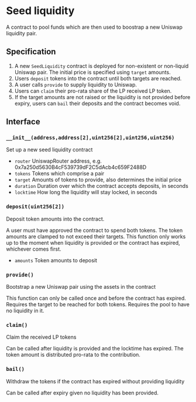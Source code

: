 # Seed liquidity

A contract to pool funds which are then used to boostrap a new Uniswap liquidity pair.

## Specification
1. A new `SeedLiquidity` contract is deployed for non-existent or non-liquid Uniswap pair. The initial price is specified using `target` amounts.
2. Users `deposit` tokens into the contract until both targets are reached.
3. A user calls `provide` to supply liquidity to Uniswap.
4. Users can `claim` their pro-rata share of the LP received LP token.
5. If the target amounts are not raised or the liquidity is not provided before expiry, users can `bail` their deposits and the contract becomes void.

## Interface

### `__init__(address,address[2],uint256[2],uint256,uint256)`
Set up a new seed liquidity contract

- `router` UniswapRouter address, e.g. 0x7a250d5630B4cF539739dF2C5dAcb4c659F2488D
- `tokens` Tokens which comprise a pair
- `target` Amounts of tokens to provide, also determines the initial price
- `duration` Duration over which the contract accepts deposits, in seconds
- `locktime` How long the liquidity will stay locked, in seconds

### `deposit(uint256[2])`
Deposit token amounts into the contract.

A user must have approved the contract to spend both tokens. The token amounts are clamped to not exceed their targets. This function only works up to the moment when liquidity is provided or the contract has expired, whichever comes first.
- `amounts` Token amounts to deposit

### `provide()`
Bootstrap a new Uniswap pair using the assets in the contract

This function can only be called once and before the contract has expired. Requires the target to be reached for both tokens. Requires the pool to have no liquidity in it.

### `claim()`
Claim the received LP tokens

Can be called after liquidity is provided and the locktime has expired. The token amount is distributed pro-rata to the contribution.

### `bail()`
Withdraw the tokens if the contract has expired without providing liquidity

Can be called after expiry given no liquidity has been provided.
